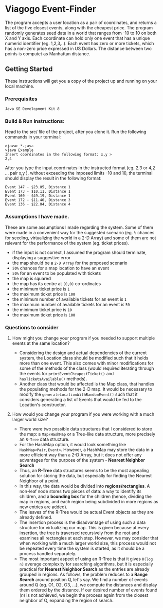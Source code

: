 # Viagogo Event-Finder
The program accepts a user location as a pair of coordinates, and returns a list of the five closest events, along with the cheapest price. The program randomly generates seed data in a world that ranges from -10 to 10 on both X and Y axis. Each coordinate can hold only one event that has a unique numerid identifier (eg. 1,2,3,..). Each event has zero or more tickets, which has a non-zero price expressed in US Dollars. The distance between two points is computet as Manhattan distance.
## Getting Started
These instructions will get you a copy of the project up and running on your local machine.
### Prerequisites
```
Java SE Development Kit 8
```
### Build & Run instructions: 
Head to the src/ file of the project, after you clone it.
Run the following commands in your terminal:
```
>javac *.java
>java Example
Insert coordinates in the following format: x,y > 
2,4
```
After you type the input coordinates in the instructed format (eg. 2,3 or 4,2 ... pair x,y ), without exceeding the imposed limits -10 and 10, the terminal should display the result in the following format:
```
Event 147 - $23.05, Distance 1
Event 173 - $10.11, Distance 1
Event 160 - $49.19, Distance 1
Event 172 - $11.40, Distance 3
Event 136 - $22.04, Distance 4
```
### Assumptions I have made.
These are some assumptions I made regarding the system. Some of them were made in a convenient way for the suggested scenario (eg. `%` chances for seeding, virtualizing the world in a 2-D Array) and some of them are not relevant for the performance of the system (eg. ticket prices).
* if the input is not correct, I assumed the program should terminate, displaying a suggestive error
* the map should be a `2-D Array` for the proposed scenario
* `50%` chances for a map location to have an event
* `50%` for an event to be populated with tickets
* the map is squared
* the map has its centre at `(0,0)` co-ordinates
* the minimum ticket price is `1` 
* the maximum ticket price is `100`
* the minimum number of available tickets for an event is `1`
* the maximum number of available tickets for an event is `50`
* the minimum ticket price is `10`
* the maximum ticket price is `100`
### Questions to consider
1. How might you change your program if you needed to support multiple events at the
same location?
   - Considering the design and actual dependencies of the current system, the Location class should be modified such that it holds more than one event. This also comes with minor modifications for some of the methods of the class (would required iterating through the events for `printEventCheapestTicket()` and `hasTicketsAvailable()` methods).
   - Another class that would be affected is the Map class, that handles the populating methods for the 2-D map. It would be necessary to modify the `generateLocationWithRandomEvent()` such that it considers generating a list of Events that would be fed to the Location's constructor.
   
  1. How would you change your program if you were working with a much larger world
size?
     - There were two possible data structures that I considered to store the map: a `Map/HashMap` or a Tree-like data structure, more precisely an `R-Tree` data structure.
     - For the HashMap option, it would look something like `HashMap<Pair,Event>`. However, a HashMap may store the data in a more efficient way than a 2-D Array, but it does not offer any advantages for the purpose of the system - **Nearest Neighbor Search**
     - Thus, an **R-Tree** data structures seems to be the most appealing solution for storing the data, but especially for finding the Nearest Neighbor of a point. 
     - In this way, the data would be divided into **regions/rectangles**. A non-leaf node stores two pieces of data: a way to identify its children, and a **bounding box** for the children (hence, dividing the map in regions, and each region being subdivided in more regions as new entries are added).
     - The leaves of the R-Tree would be actual Event objects as they are already defined.
     - The insertion process is the disadvantage of using such a data structure for virtualizing our map. This is given because at every insertion, the tree is traversed recursively from the root and examines all rectangles at each step. However, we may consider that when working with a much larger world size, this process would not be repeated every time the system is started, as it should be a process handled separately.
     - The most important aspect of using an R-Tree is that it gives `O(log n)` average complexity for searching algorithms, but it is especially practical for **Nearest Neighbor Search** as the entries are already grouped in regions. As follows, the problem reduces to a **Range Search** around position Q, let's say. We find a number of events around Q (eg. O1, O2, O3, ...), we compute the distances and display them ordered by the distance. If our desired number of events found (_n_) is not achieved, we begin the process again from the closest neighbor of Q, expanding the region of search.
